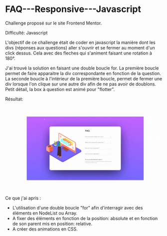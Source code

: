 # FAQ---Responsive---Javascript

Challenge proposé sur le site Frontend Mentor.

Difficulté: Javascript

L'objectif de ce challenge était de coder en javascript la manière dont les divs (réponses aux questions) aller s'ouvrir et se fermer au moment d'un click dessus.
Cela avec des fleches qui s'animent faisant une rotation à 180°.

J'ai trouvé la solution en faisant une double boucle for. 
La première boucle permet de faire apparaitre la div correspondante en fonction de la question.
La seconde boucle à l'intérieur de la première boucle, permet de fermer une div lorsque l'on clique sur une autre div afin de ne pas avoir de doublons.
Petit détail, la box à question est animé pour "flotter".


Résultat:
![Screenshot](FAQ.gif)


Ce que j'ai apris :
- L'utilisation d'une double boucle "for" afin d'interragir avec des éléments en NodeList ou Array.
- A fixer des éléments en fonction de la position: absolute et en fonction de son parent mis en position: relative.
- A créer des animations en CSS.
